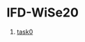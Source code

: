 # IFD-WiSe20
1. [task0](https://github.com/LuciFischer/IFD-WiSe20/blob/main/task0/SWOT%20Analyse.png)
